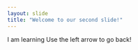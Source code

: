 ```yaml
---
layout: slide
title: "Welcome to our second slide!"
---
```

I am learning
Use the left arrow to go back!
